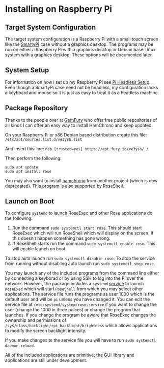 # Installing on Raspberry Pi

## Target System Configuration

The target system configuration is a Raspberry Pi with a small
touch screen like the
[SmartyPi](https://smarticase.com/products/smartipi-touch-2)
case without a graphics desktop. The programs may be run on either
a Raspberry Pi with a graphics desktop or Debian base Linux system
with a graphics desktop. These options will be documented later.

## System Setup

For information on how I set up my Raspberry Pi see
[Pi Headless Setup](https://github.com/pa28/Rose/blob/main/docs/PiHeadlessSetup.md).
Even though a SmartyPi case need not be headless, my configuration lacks a 
keyboard and mouse so it is just as easy to treat it as a headless
machine.

## Package Repository

Thanks to the people over at [GemFury](https://gemfury.com/) who offer
free public repositories of all kinds I can offer an easy way to 
install HamChrono and keep updated.

On your Raspberry Pi or x86 Debian based distribution create this file:
`/etc/apt/sources.list.d/ve3ysh.list`

And insert this line:
`deb [trusted=yes] https://apt.fury.io/ve3ysh/ /`

Then perform the following:
```
sudo apt update
sudo apt install rose
```

You may also want to install [hamchrono](https://github.com/pa28/GuiPi)
from another project (which is now deprecated). This program is also
supported by RoseShell.

## Launch on Boot

To configure `systemd` to launch RoseExec and other Rose applications do the
following:

1. Run the command `sudo systemctl start rose`. This should start RoseExec
which will run RoseShell which will display on the screen. If this doesn't
happen something has gone wrong.
1. If RoseShell starts run the command `sudo systemctl enable rose`. This
will enable launch on boot.

To stop auto launch run `sudo systemctl disable rose`. To stop the service
from running without disabling auto launch run `sudo systemctl stop rose`.

You may launch any of the included programs from the command line either
by connecting a keyborad or by using SSH to log into the Pi over the network.
However, the package includes a `systemd`
[service](https://github.com/pa28/Rose/blob/main/resources/systemd/rose.service)
to launch `RoseExec` which will start `RoseShell` from which you may select
other applications. The service file runs the programs as user 1000 which
is the default user and will be `pi` unless you have changed it. You can edit
the service file at `/etc/systemd/system/rose.service` if you want to change
the user (change the 1000 in three palces) or change the program that launches.
If you change the program be aware that RoseExec changes the ownership and
permissions of `/sys/class/backlight/rpi_backlight/brightness` which allows
applications to modify the screen backlight intensity.

If you make changes to the service file you will have to run `sudo systemctl daemon-reload`.

All of the included applications are primitive; the GUI library and applications
are still under development.
